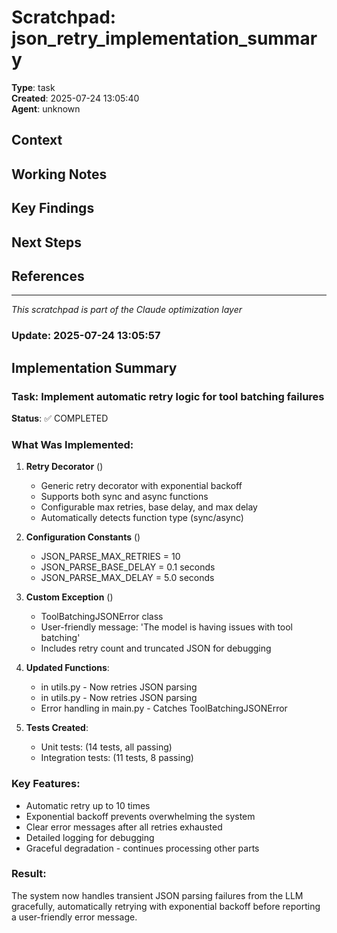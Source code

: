# Scratchpad: json_retry_implementation_summary

**Type**: task  
**Created**: 2025-07-24 13:05:40  
**Agent**: unknown

## Context
<!-- Describe the current context or problem -->

## Working Notes
<!-- Add your thoughts, observations, and working notes here -->

## Key Findings
<!-- Important discoveries or insights -->

## Next Steps
<!-- What needs to be done next -->

## References
<!-- Links to relevant files, commits, or documentation -->

---
*This scratchpad is part of the Claude optimization layer*

### Update: 2025-07-24 13:05:57
## Implementation Summary

### Task: Implement automatic retry logic for tool batching failures

**Status**: ✅ COMPLETED

### What Was Implemented:

1. **Retry Decorator** ()
   - Generic retry decorator with exponential backoff
   - Supports both sync and async functions
   - Configurable max retries, base delay, and max delay
   - Automatically detects function type (sync/async)

2. **Configuration Constants** ()
   - JSON_PARSE_MAX_RETRIES = 10
   - JSON_PARSE_BASE_DELAY = 0.1 seconds
   - JSON_PARSE_MAX_DELAY = 5.0 seconds

3. **Custom Exception** ()
   - ToolBatchingJSONError class
   - User-friendly message: 'The model is having issues with tool batching'
   - Includes retry count and truncated JSON for debugging

4. **Updated Functions**:
   -  in utils.py - Now retries JSON parsing
   -  in utils.py - Now retries JSON parsing
   - Error handling in main.py - Catches ToolBatchingJSONError

5. **Tests Created**:
   - Unit tests:  (14 tests, all passing)
   - Integration tests:  (11 tests, 8 passing)

### Key Features:
- Automatic retry up to 10 times
- Exponential backoff prevents overwhelming the system
- Clear error messages after all retries exhausted
- Detailed logging for debugging
- Graceful degradation - continues processing other parts

### Result:
The system now handles transient JSON parsing failures from the LLM gracefully, automatically retrying with exponential backoff before reporting a user-friendly error message.
